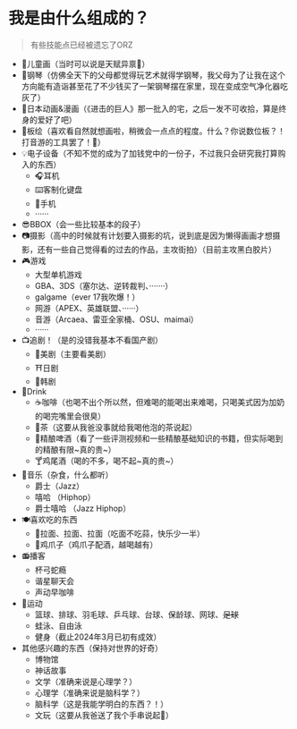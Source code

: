 # 我是由什么组成的？

>  有些技能点已经被遗忘了ORZ

+ 🎨儿童画（当时可以说是天赋异禀👀）
+ 🎹钢琴（仿佛全天下的父母都觉得玩艺术就得学钢琴，我父母为了让我在这个方向能有造诣甚至花了不少钱买了一架钢琴摆在家里，现在变成空气净化器吃灰了）
+ 🍡日本动画&漫画（《进击的巨人》那一批入的宅，之后一发不可收拾，算是终身的爱好了吧）
+ 🎨板绘（喜欢看自然就想画啦，稍微会一点点的程度。什么？你说数位板？！打音游的工具罢了！🤪）
+ 💡电子设备（不知不觉的成为了加钱党中的一份子，不过我只会研究我打算购入的东西）
  + 🎧耳机
  + ⌨️客制化键盘
  + 📱手机
  + ······
+ 😎BBOX（会一些比较基本的段子）
+ 📷摄影（高中的时候就有计划要入摄影的坑，说到底是因为懒得画画才想摄影，还有一些自己觉得看的过去的作品，主攻街拍）（目前主攻黑白胶片）
+ 🎮游戏
  + 大型单机游戏
  + GBA、3DS（塞尔达、逆转裁判、·······）
  + galgame（ever 17我吹爆！）
  + 网游（APEX、英雄联盟、······）
  + 音游（Arcaea、雷亚全家桶、OSU、maimai）
  + ······
+ 📺追剧！（是的没错我基本不看国产剧）
  + 🗽美剧（主要看美剧）
  + ⛩️日剧
  + 👩韩剧
+ 🍻Drink
  + ☕咖啡（也喝不出个所以然，但难喝的能喝出来难喝，只喝美式因为加奶的喝完嘴里会很臭）
  + 🍵茶（这要从我爸没事就给我喝他泡的茶说起）
  + 🍺精酿啤酒（看了一些评测视频和一些精酿基础知识的书籍，但实际喝到的精酿有限~真的贵~）
  + 🍸鸡尾酒（喝的不多，喝不起~真的贵~）
+ 🎵音乐（杂食，什么都听）
  + 爵士（Jazz）
  + 嘻哈 （Hiphop）
  + 爵士嘻哈 （Jazz Hiphop）
+ 🍽️喜欢吃的东西
  + 🍜拉面、拉面、拉面（吃面不吃蒜，快乐少一半）
  + 🐔鸡爪子（鸡爪子配酒，越喝越有）
+ 📻播客
  + 杯弓蛇瘾
  + 谐星聊天会
  + 声动早咖啡
+ 💪运动
  + 篮球、排球、羽毛球、乒乓球、台球、保龄球、网球、~~足球~~
  + 蛙泳、自由泳
  + 健身（截止2024年3月已初有成效） 
+ 其他感兴趣的东西（保持对世界的好奇）
  + 博物馆
  + 神话故事
  + 文学（准确来说是心理学？）
  + 心理学（准确来说是脑科学？）
  + 脑科学（这是我能学明白的东西？！）
  + 文玩（这要从我爸送了我个手串说起🍵）
